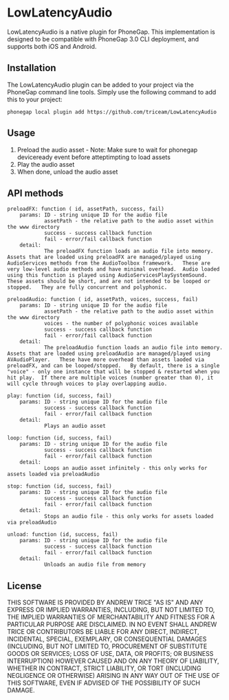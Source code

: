 LowLatencyAudio
=================

LowLatencyAudio is a native plugin for PhoneGap.  This implementation is designed to be compatible with PhoneGap 3.0 CLI deployment, and supports both iOS and Android.

## Installation

The LowLatencyAudio plugin can be added to your project via the PhoneGap command line tools.  Simply use the following command to add this to your project:

`phonegap local plugin add https://github.com/triceam/LowLatencyAudio`

## Usage

1. Preload the audio asset - Note: Make sure to wait for phonegap deviceready event before atteptimpting to load assets
2. Play the audio asset
3. When done, unload the audio asset

## API methods
	preloadFX: function ( id, assetPath, success, fail)
		params: ID - string unique ID for the audio file
				assetPath - the relative path to the audio asset within the www directory
				success - success callback function
				fail - error/fail callback function
		detail:	
				The preloadFX function loads an audio file into memory.  Assets that are loaded using preloadFX are managed/played using AudioServices methods from the AudioToolbox framework.   These are very low-level audio methods and have minimal overhead.  Audio loaded using this function is played using AudioServicesPlaySystemSound.   These assets should be short, and are not intended to be looped or stopped.   They are fully concurrent and polyphonic.
			
	preloadAudio: function ( id, assetPath, voices, success, fail) 
		params: ID - string unique ID for the audio file
				assetPath - the relative path to the audio asset within the www directory
				voices - the number of polyphonic voices available
				success - success callback function
				fail - error/fail callback function
		detail:	
				The preloadAudio function loads an audio file into memory.  Assets that are loaded using preloadAudio are managed/played using AVAudioPlayer.   These have more overhead than assets laoded via preloadFX, and can be looped/stopped.   By default, there is a single "voice" - only one instance that will be stopped & restarted when you hit play.  If there are multiple voices (number greater than 0), it will cycle through voices to play overlapping audio.
		
	play: function (id, success, fail) 	
		params: ID - string unique ID for the audio file
				success - success callback function
				fail - error/fail callback function
		detail:	
				Plays an audio asset
		
	loop: function (id, success, fail) 	
		params: ID - string unique ID for the audio file
				success - success callback function
				fail - error/fail callback function
		detail:	
				Loops an audio asset infinitely - this only works for assets loaded via preloadAudio
		
	stop: function (id, success, fail) 	
		params: ID - string unique ID for the audio file
				success - success callback function
				fail - error/fail callback function
		detail:	
				Stops an audio file - this only works for assets loaded via preloadAudio
		
	unload: function (id, success, fail) 	
		params: ID - string unique ID for the audio file
				success - success callback function
				fail - error/fail callback function
		detail:	
				Unloads an audio file from memory


## License
THIS SOFTWARE IS PROVIDED BY ANDREW TRICE "AS IS" AND ANY EXPRESS OR
IMPLIED WARRANTIES, INCLUDING, BUT NOT LIMITED TO, THE IMPLIED WARRANTIES OF
MERCHANTABILITY AND FITNESS FOR A PARTICULAR PURPOSE ARE DISCLAIMED. IN NO
EVENT SHALL ANDREW TRICE OR CONTRIBUTORS BE LIABLE FOR ANY DIRECT,
INDIRECT, INCIDENTAL, SPECIAL, EXEMPLARY, OR CONSEQUENTIAL DAMAGES (INCLUDING,
BUT NOT LIMITED TO, PROCUREMENT OF SUBSTITUTE GOODS OR SERVICES; LOSS OF USE,
DATA, OR PROFITS; OR BUSINESS INTERRUPTION) HOWEVER CAUSED AND ON ANY THEORY OF
LIABILITY, WHETHER IN CONTRACT, STRICT LIABILITY, OR TORT (INCLUDING NEGLIGENCE
OR OTHERWISE) ARISING IN ANY WAY OUT OF THE USE OF THIS SOFTWARE, EVEN IF
ADVISED OF THE POSSIBILITY OF SUCH DAMAGE.


